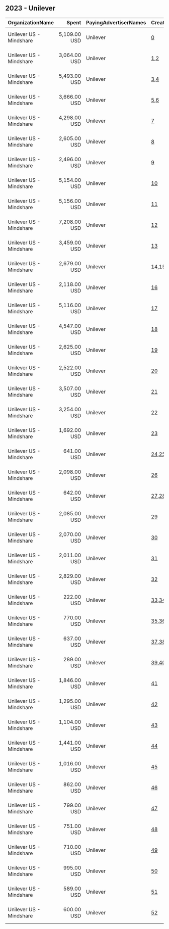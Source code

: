 ## 2023 - Unilever 
|OrganizationName|Spent|PayingAdvertiserNames|CreativeUrls|Impressions|Genders|AgeBrackets|CountryCodes|BillingAddresses|CandidateBallotInformation|
|:---|---:|:---|:---|---:|:---|:---|:---|:---|:---|
|Unilever US - Mindshare|5,109.00 USD|Unilever|[0](https://www.snap.com/political-ads/asset/3aca9bddb98fc76823cb561e96f4c79bc799c6491146b950eb64a1e6e153e130?mediaType=mp4)|1,589,505|FEMALE|35+|united states|"PO Box 4614 GCS,New York,10163,US"||
|Unilever US - Mindshare|3,064.00 USD|Unilever|[1](https://www.snap.com/political-ads/asset/4aebebae67c78dbf922058c5a2f2676d52053d378a90b3ee51439baf862439aa?mediaType=mp4),[2](https://www.snap.com/political-ads/asset/b65ee7728df92473c37f3462a83128d8e54bca085bb29b5573179b83f4264d62?mediaType=mp4)|1,305,043|FEMALE|35+|united states|"PO Box 4614 GCS,New York,10163,US"||
|Unilever US - Mindshare|5,493.00 USD|Unilever|[3](https://www.snap.com/political-ads/asset/b0dc207bfc4f3893fcc71bce324d37fa801e90cdb0c019955623195fae95f5d1?mediaType=mp4),[4](https://www.snap.com/political-ads/asset/9a9e8488abf9a79142c88e801165b465e7ae8969e13a1399a4c88711e988e77c?mediaType=mp4)|1,184,349|FEMALE|35+|united states|"PO Box 4614 GCS,New York,10163,US"||
|Unilever US - Mindshare|3,666.00 USD|Unilever|[5](https://www.snap.com/political-ads/asset/275543d8331b02d43550320bdeb333565baa670cf2124db421d1421beb377c21?mediaType=mp4),[6](https://www.snap.com/political-ads/asset/73ebb7cad30206a2a58000e5edd25e5074485cecdf2cb7cacba65fe817e7bc19?mediaType=mp4)|978,888|FEMALE|35+|united states|"PO Box 4614 GCS,New York,10163,US"||
|Unilever US - Mindshare|4,298.00 USD|Unilever|[7](https://www.snap.com/political-ads/asset/3aca9bddb98fc76823cb561e96f4c79bc799c6491146b950eb64a1e6e153e130?mediaType=mp4)|977,492|FEMALE|35+|united states|"PO Box 4614 GCS,New York,10163,US"||
|Unilever US - Mindshare|2,605.00 USD|Unilever|[8](https://www.snap.com/political-ads/asset/1762a68eca43e1061ca84d1607217904ea00bd5227b3b8e688aee9368df2a295?mediaType=mp4)|814,254|FEMALE|35+|united states|"PO Box 4614 GCS,New York,10163,US"||
|Unilever US - Mindshare|2,496.00 USD|Unilever|[9](https://www.snap.com/political-ads/asset/7ba3b33c741be893e18834b6d11108da3b7a5a88327f7894c17a9a92ef452c6d?mediaType=mp4)|779,901|FEMALE|35+|united states|"PO Box 4614 GCS,New York,10163,US"||
|Unilever US - Mindshare|5,154.00 USD|Unilever|[10](https://www.snap.com/political-ads/asset/3aca9bddb98fc76823cb561e96f4c79bc799c6491146b950eb64a1e6e153e130?mediaType=mp4)|771,330|FEMALE|35+|united states|"PO Box 4614 GCS,New York,10163,US"||
|Unilever US - Mindshare|5,156.00 USD|Unilever|[11](https://www.snap.com/political-ads/asset/3aca9bddb98fc76823cb561e96f4c79bc799c6491146b950eb64a1e6e153e130?mediaType=mp4)|664,291|FEMALE|35+|united states|"PO Box 4614 GCS,New York,10163,US"||
|Unilever US - Mindshare|7,208.00 USD|Unilever|[12](https://www.snap.com/political-ads/asset/f4eda074c6d5c8df94bccd91ec6dca21aa14893b79710b3592a51bfe6a8ee610?mediaType=mp4)|586,325|FEMALE|35+|united states|"PO Box 4614 GCS,New York,10163,US"||
|Unilever US - Mindshare|3,459.00 USD|Unilever|[13](https://www.snap.com/political-ads/asset/07aed96ccd3d79fae089d9084d7b8a3d0db4f1dc1e12a18fa4207d295325584e?mediaType=mp4)|531,176|FEMALE|35+|united states|"PO Box 4614 GCS,New York,10163,US"||
|Unilever US - Mindshare|2,679.00 USD|Unilever|[14](https://www.snap.com/political-ads/asset/f95b87ec25a290197d70aeb2fa6ec0c65b4c4f01a2fb2353ecf8a149145962ee?mediaType=mp4),[15](https://www.snap.com/political-ads/asset/5fede18acd2546b4f7e8b35033827555e96ef2ebb3d82f17643517d5d5c700d2?mediaType=mp4)|485,040|FEMALE|35+|united states|"PO Box 4614 GCS,New York,10163,US"||
|Unilever US - Mindshare|2,118.00 USD|Unilever|[16](https://www.snap.com/political-ads/asset/0708bab4517f31ce2e37c858c918af5ca23d6ad194e4a34790152b964215fac1?mediaType=mp4)|483,695|FEMALE|35+|united states|"PO Box 4614 GCS,New York,10163,US"||
|Unilever US - Mindshare|5,116.00 USD|Unilever|[17](https://www.snap.com/political-ads/asset/b8ef3420cf1b8c4079f63330ebb8628df7ced9822659f24e5474731869f09097?mediaType=mp4)|444,247|FEMALE|35+|united states|"PO Box 4614 GCS,New York,10163,US"||
|Unilever US - Mindshare|4,547.00 USD|Unilever|[18](https://www.snap.com/political-ads/asset/3aca9bddb98fc76823cb561e96f4c79bc799c6491146b950eb64a1e6e153e130?mediaType=mp4)|363,461|FEMALE|35+|united states|"PO Box 4614 GCS,New York,10163,US"||
|Unilever US - Mindshare|2,625.00 USD|Unilever|[19](https://www.snap.com/political-ads/asset/61baaebc90daa3f28c1bab24479f35c739ed182a27350bf068d5c468755071c4?mediaType=mp4)|338,835|FEMALE|35+|united states|"PO Box 4614 GCS,New York,10163,US"||
|Unilever US - Mindshare|2,522.00 USD|Unilever|[20](https://www.snap.com/political-ads/asset/77bda0d7880d8124bec3b66c0164fa42ed5a61e49d2917ea962e83fde866e439?mediaType=mp4)|326,253|FEMALE|35+|united states|"PO Box 4614 GCS,New York,10163,US"||
|Unilever US - Mindshare|3,507.00 USD|Unilever|[21](https://www.snap.com/political-ads/asset/b872fdb7006756458abf095b9fe62c0d1b52121409b0d40d26fb4adec173f036?mediaType=mp4)|311,300|FEMALE|35+|united states|"PO Box 4614 GCS,New York,10163,US"||
|Unilever US - Mindshare|3,254.00 USD|Unilever|[22](https://www.snap.com/political-ads/asset/84a46eef7b9425a063020af95b77b929be1864ac574619278ff8787669cd0177?mediaType=mp4)|266,448|FEMALE|35+|united states|"PO Box 4614 GCS,New York,10163,US"||
|Unilever US - Mindshare|1,692.00 USD|Unilever|[23](https://www.snap.com/political-ads/asset/2b88afaace52096838c11302331b4692d97450a10cb96bd95f080d1bddb492e3?mediaType=mp4)|241,069|FEMALE|35+|united states|"PO Box 4614 GCS,New York,10163,US"||
|Unilever US - Mindshare|641.00 USD|Unilever|[24](https://www.snap.com/political-ads/asset/bc0eabce0c6d4a948e376b3fdc58240639ab962c9f925a7d0a20cc64a30840b7?mediaType=mp4),[25](https://www.snap.com/political-ads/asset/aa7f77001e20d23ccb23f4da21de1fca4dddd6a9c7603775ff8eab9a28735f71?mediaType=mp4)|189,119|FEMALE|35+|united states|"PO Box 4614 GCS,New York,10163,US"||
|Unilever US - Mindshare|2,098.00 USD|Unilever|[26](https://www.snap.com/political-ads/asset/3aca9bddb98fc76823cb561e96f4c79bc799c6491146b950eb64a1e6e153e130?mediaType=mp4)|174,587|FEMALE|35+|united states|"PO Box 4614 GCS,New York,10163,US"||
|Unilever US - Mindshare|642.00 USD|Unilever|[27](https://www.snap.com/political-ads/asset/7a1c86f7c5abe66eff929ba56feb96c4fd4b884cac34f4dc570bf9728fbc5c0b?mediaType=mp4),[28](https://www.snap.com/political-ads/asset/efae9f2675f80fc60df078fe2c6eedcc7438f83dae512ec65cb9de987d79ede1?mediaType=mp4)|169,950|FEMALE|35+|united states|"PO Box 4614 GCS,New York,10163,US"||
|Unilever US - Mindshare|2,085.00 USD|Unilever|[29](https://www.snap.com/political-ads/asset/3aca9bddb98fc76823cb561e96f4c79bc799c6491146b950eb64a1e6e153e130?mediaType=mp4)|166,263|FEMALE|35+|united states|"PO Box 4614 GCS,New York,10163,US"||
|Unilever US - Mindshare|2,070.00 USD|Unilever|[30](https://www.snap.com/political-ads/asset/3aca9bddb98fc76823cb561e96f4c79bc799c6491146b950eb64a1e6e153e130?mediaType=mp4)|164,047|FEMALE|35+|united states|"PO Box 4614 GCS,New York,10163,US"||
|Unilever US - Mindshare|2,011.00 USD|Unilever|[31](https://www.snap.com/political-ads/asset/3aca9bddb98fc76823cb561e96f4c79bc799c6491146b950eb64a1e6e153e130?mediaType=mp4)|163,062|FEMALE|35+|united states|"PO Box 4614 GCS,New York,10163,US"||
|Unilever US - Mindshare|2,829.00 USD|Unilever|[32](https://www.snap.com/political-ads/asset/77c9d557196cf35f059348d24d6a8424ae0f26bd235e35465b825a7b820bd1a3?mediaType=mp4)|148,309|FEMALE|35+|united states|"PO Box 4614 GCS,New York,10163,US"||
|Unilever US - Mindshare|222.00 USD|Unilever|[33](https://www.snap.com/political-ads/asset/99960c05e4f82858a55b4bdb5a26683858fad4ef6c9c165624957391d779db82?mediaType=mp4),[34](https://www.snap.com/political-ads/asset/b762dc642725acafa48606d3a5fefd11f0ec0d7650b7a35d9c916f94f6c1e19e?mediaType=mp4)|141,705|FEMALE|35+|united states|"PO Box 4614 GCS,New York,10163,US"||
|Unilever US - Mindshare|770.00 USD|Unilever|[35](https://www.snap.com/political-ads/asset/4b2a2e7a87e41056e62ea1033e6d2f76052822c4dfbd787a840b67a5e657b4d1?mediaType=mp4),[36](https://www.snap.com/political-ads/asset/5beca9e5acf605754c7cecf2efcbcbd746e2b07523a89f2d6cb6ade599a19dd0?mediaType=mp4)|135,966|FEMALE|35+|united states|"PO Box 4614 GCS,New York,10163,US"||
|Unilever US - Mindshare|637.00 USD|Unilever|[37](https://www.snap.com/political-ads/asset/8cf3ac3dd41dfc709089158f2d6136273fbd9037ad10a1b4f7bb293b3c19d1ce?mediaType=mp4),[38](https://www.snap.com/political-ads/asset/61d854b0d050f6a71665b0e92013d0f6935ed3fdf1b4533e503be153533cb910?mediaType=mp4)|126,678|FEMALE|35+|united states|"PO Box 4614 GCS,New York,10163,US"||
|Unilever US - Mindshare|289.00 USD|Unilever|[39](https://www.snap.com/political-ads/asset/10ef70850fc3a943c18d2526bcb8efff97c47a5e90b424a6264037069171058d?mediaType=mp4),[40](https://www.snap.com/political-ads/asset/0fc811ee8c7f6d499506592dcdd74a0eb6db54c339f839332f679dbc786cefc5?mediaType=mp4)|120,285|FEMALE|35+|united states|"PO Box 4614 GCS,New York,10163,US"||
|Unilever US - Mindshare|1,846.00 USD|Unilever|[41](https://www.snap.com/political-ads/asset/3aca9bddb98fc76823cb561e96f4c79bc799c6491146b950eb64a1e6e153e130?mediaType=mp4)|96,506|FEMALE|35+|united states|"PO Box 4614 GCS,New York,10163,US"||
|Unilever US - Mindshare|1,295.00 USD|Unilever|[42](https://www.snap.com/political-ads/asset/31d92998ebc831321fdcbd7a3cfcd4b0804d39817008d242d075235171e7686f?mediaType=mp4)|96,179|FEMALE|35+|united states|"PO Box 4614 GCS,New York,10163,US"||
|Unilever US - Mindshare|1,104.00 USD|Unilever|[43](https://www.snap.com/political-ads/asset/34976c8cfa5613e2c6554254c45e6ce2a28cf362e3947e195e0c913ee0aaa5d5?mediaType=mp4)|91,978|FEMALE|35+|united states|"PO Box 4614 GCS,New York,10163,US"||
|Unilever US - Mindshare|1,441.00 USD|Unilever|[44](https://www.snap.com/political-ads/asset/b053d8fa46795773c9a72b07fb127ace811b34ddb3c4892a280e18d33efe58b3?mediaType=mp4)|81,968|FEMALE|35+|united states|"PO Box 4614 GCS,New York,10163,US"||
|Unilever US - Mindshare|1,016.00 USD|Unilever|[45](https://www.snap.com/political-ads/asset/7df6a198db12084c667ddd3834a8d5f6b48561cb088d7ea413a6e9cc1fb50292?mediaType=mp4)|80,473|FEMALE|35+|united states|"PO Box 4614 GCS,New York,10163,US"||
|Unilever US - Mindshare|862.00 USD|Unilever|[46](https://www.snap.com/political-ads/asset/e9c1ad6be75b2a321295ae1fa796d5c4d39666690a3445828b44d04cc9cca495?mediaType=mp4)|68,257|FEMALE|35+|united states|"PO Box 4614 GCS,New York,10163,US"||
|Unilever US - Mindshare|799.00 USD|Unilever|[47](https://www.snap.com/political-ads/asset/116840d05daf8d0cbf10c99ee35c9f6f6843b5175b6eeb41f575a3b079dacaa0?mediaType=mp4)|66,649|FEMALE|35+|united states|"PO Box 4614 GCS,New York,10163,US"||
|Unilever US - Mindshare|751.00 USD|Unilever|[48](https://www.snap.com/political-ads/asset/35e16e8bb86c5a770bce0c061638911a0167a81cfd22cdc62e9a99b40dbc0273?mediaType=mp4)|59,448|FEMALE|35+|united states|"PO Box 4614 GCS,New York,10163,US"||
|Unilever US - Mindshare|710.00 USD|Unilever|[49](https://www.snap.com/political-ads/asset/f730034abf4464ea5213ec43a716c40cf999b5253494698b5df7e21271aa2534?mediaType=mp4)|57,488|FEMALE|35+|united states|"PO Box 4614 GCS,New York,10163,US"||
|Unilever US - Mindshare|995.00 USD|Unilever|[50](https://www.snap.com/political-ads/asset/3baae4de443ca2eeb07755084b884d90ef8f10c3b2c4a0ee2ac4f12877d125e7?mediaType=mp4)|56,717|FEMALE|35+|united states|"PO Box 4614 GCS,New York,10163,US"||
|Unilever US - Mindshare|589.00 USD|Unilever|[51](https://www.snap.com/political-ads/asset/d294c317eb0a8e710611978ebf648e577712184ac93832c59000f531904b6921?mediaType=mp4)|46,667|FEMALE|35+|united states|"PO Box 4614 GCS,New York,10163,US"||
|Unilever US - Mindshare|600.00 USD|Unilever|[52](https://www.snap.com/political-ads/asset/fdba2346667287151918cec216c4ea862aa1f52c36c8d1ac1bb9a15cd3f06f04?mediaType=mp4)|32,804|FEMALE|35+|united states|"PO Box 4614 GCS,New York,10163,US"||
